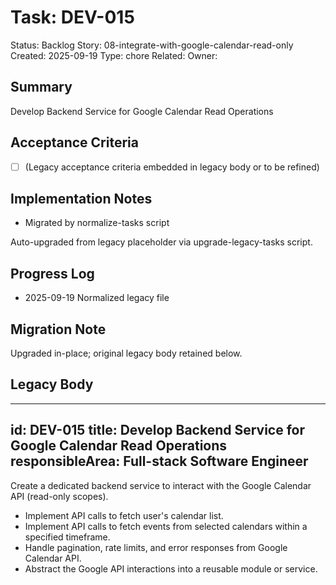 # Task: DEV-015
Status: Backlog
Story: 08-integrate-with-google-calendar-read-only
Created: 2025-09-19
Type: chore
Related:
Owner:

## Summary
Develop Backend Service for Google Calendar Read Operations

## Acceptance Criteria
- [ ] (Legacy acceptance criteria embedded in legacy body or to be refined)

## Implementation Notes
- Migrated by normalize-tasks script

Auto-upgraded from legacy placeholder via upgrade-legacy-tasks script.

## Progress Log
- 2025-09-19 Normalized legacy file

## Migration Note
Upgraded in-place; original legacy body retained below.

## Legacy Body
---
id: DEV-015
title: Develop Backend Service for Google Calendar Read Operations
responsibleArea: Full-stack Software Engineer
---
Create a dedicated backend service to interact with the Google Calendar API (read-only scopes).
*   Implement API calls to fetch user's calendar list.
*   Implement API calls to fetch events from selected calendars within a specified timeframe.
*   Handle pagination, rate limits, and error responses from Google Calendar API.
*   Abstract the Google API interactions into a reusable module or service.